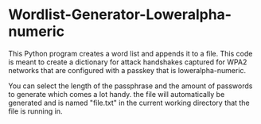 # Wordlist-Generator-Loweralpha-numeric
This Python program creates a word list and appends it to a file. This code is meant to create a dictionary for attack handshakes captured for WPA2 networks that are configured with a passkey that is loweralpha-numeric.

You can select the length of the passphrase and the amount of passwords to generate which comes a lot handy. the file will automatically be generated and is named "file.txt" in the current working directory that the file is running in. 
